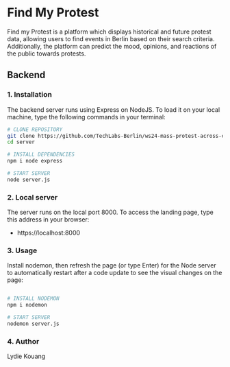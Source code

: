 # Find My Protest

Find my Protest is a platform which displays historical and future protest data, allowing users to find events in Berlin based on their search criteria. Additionally, the platform can predict the mood, opinions, and reactions of the public towards protests.

## Backend

### 1. Installation

The backend server runs using Express on NodeJS. To load it on your local machine, type the following commands in your terminal:

```bash
# CLONE REPOSITORY
git clone https://github.com/TechLabs-Berlin/ws24-mass-protest-across-countries.git
cd server

# INSTALL DEPENDENCIES
npm i node express

# START SERVER
node server.js
```

### 2. Local server

The server runs on the local port 8000. To access the landing page, type this address in your browser:

- https://localhost:8000

### 3. Usage

Install nodemon, then refresh the page (or type Enter) for the Node server to automatically restart after a code update to see the visual changes on the page:

```bash

# INSTALL NODEMON
npm i nodemon

# START SERVER
nodemon server.js
```

### 4. Author

Lydie Kouang

